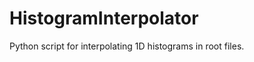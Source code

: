 HistogramInterpolator
=====================

Python script for interpolating 1D histograms in root files.
